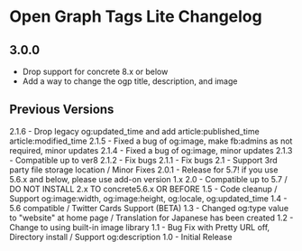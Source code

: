 # Open Graph Tags Lite Changelog

## 3.0.0

- Drop support for concrete 8.x or below
- Add a way to change the ogp title, description, and image

## Previous Versions

2.1.6 - Drop legacy og:updated_time and add article:published_time article:modified_time
2.1.5 - Fixed a bug of og:image, make fb:admins as not required, minor updates
2.1.4 - Fixed a bug of og:image, minor updates
2.1.3 - Compatible up to ver8
2.1.2 - Fix bugs
2.1.1 - Fix bugs
2.1 - Support 3rd party file storage location / Minor Fixes
2.0.1 - Release for 5.7! if you use 5.6.x and below, please use add-on version 1.x
2.0 - Compatible up to 5.7 / DO NOT INSTALL 2.x TO concrete5.6.x OR BEFORE
1.5 - Code cleanup / Support og:image:width, og:image:height, og:locale, og:updated_time
1.4 - 5.6 compatible / Twitter Cards Support (BETA)
1.3 - Changed og:type value to "website" at home page / Translation for Japanese has been created
1.2 - Change to using built-in image library
1.1 - Bug Fix with Pretty URL off, Directory install / Support og:description
1.0 - Initial Release